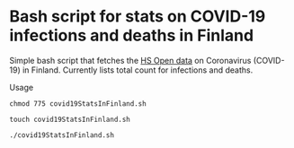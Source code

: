 # Bash script for stats on COVID-19 infections and deaths in Finland

Simple bash script that fetches the [HS Open data](https://github.com/HS-Datadesk/koronavirus-avoindata) on Coronavirus (COVID-19) in Finland. Currently lists total count for infections and deaths.


Usage
```console
chmod 775 covid19StatsInFinland.sh
```

```console
touch covid19StatsInFinland.sh
```

```console
./covid19StatsInFinland.sh
```
